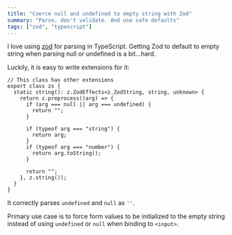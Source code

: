 ```yaml
---
title: "Coerce null and undefined to empty string with Zod"
summary: "Parse, don't validate. And use safe defaults"
tags: ["zod", "typescript"]
---
```


I love using [zod](https://zod.dev/) for parsing in TypeScript. Getting Zod to
default to empty string when parsing null or undefined is a bit...hard.

Luckily, it is easy to write extensions for it:

```tsx
// This class has other extensions
export class zx {
  static string(): z.ZodEffects<z.ZodString, string, unknown> {
    return z.preprocess((arg) => {
      if (arg === null || arg === undefined) {
        return "";
      }

      if (typeof arg === "string") {
        return arg;
      }
      if (typeof arg === "number") {
        return arg.toString();
      }

      return "";
    }, z.string());
  }
}
```

It correctly parses `undefined` and `null` as `''`.

Primary use case is to force form values to be initialized to the empty string
instead of using `undefined` or `null` when binding to `<input>`.
